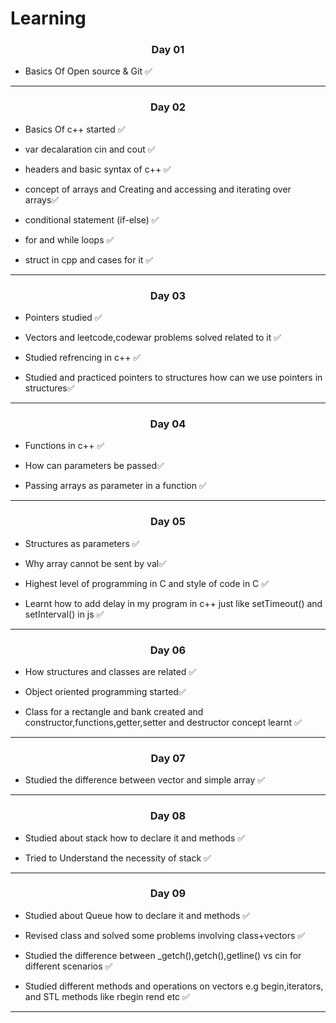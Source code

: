 <h1> Learning </h1>
<h3 align="center">Day 01</h3>
<ul>
<li>Basics Of Open source & Git ✅ </li>
</ul>
<hr>
<h3 align="center">Day 02</h3>
<ul>
<li>Basics Of c++ started ✅ </li>
</ul>
<ul>
<li>var decalaration cin and cout ✅ </li>
</ul>
<ul>
<li>headers and basic syntax of c++ ✅ </li>
</ul>
<ul>
<li>concept of arrays and Creating and accessing and iterating over arrays✅ </li>
</ul>
<ul>
<li>conditional statement (if-else) ✅ </li>
</ul>
<ul>
<li>for and while loops ✅ </li>
</ul>
<ul>
<li>struct in cpp and cases for it ✅ </li>
</ul>
<hr>
<h3 align="center">Day 03</h3>
<ul>
<li>Pointers studied ✅ </li>
</ul>
<ul>
<li>Vectors and leetcode,codewar problems solved related to it ✅ </li>
</ul>
<ul>
<li>Studied refrencing in c++ ✅ </li>
</ul>
<ul>
<li>Studied and practiced pointers to structures how can we use pointers in structures✅ </li>
</ul>
<hr>
<h3 align="center">Day 04</h3>
<ul>
<li>Functions in c++ ✅ </li>
</ul>
<ul>
<li>How can parameters be passed✅ </li>
</ul>
<ul>
<li>Passing arrays as parameter in a function ✅ </li>
</ul>
<hr>
<h3 align="center">Day 05</h3>
<ul>
<li>Structures as parameters ✅ </li>
</ul>
<ul>
<li>Why array cannot be sent by val✅ </li>
</ul>
<ul>
<li>Highest level of programming in C and style of code in C ✅ </li>
</ul>
<ul>
<li>Learnt how to add delay in my program in c++ just like setTimeout() and setInterval() in js ✅ </li>
</ul>
<hr>
<h3 align="center">Day 06</h3>
<ul>
<li>How structures and classes are related ✅ </li>
</ul>
<ul>
<li>Object oriented programming started✅ </li>
</ul>
<ul>
<li>Class for a rectangle and bank created and constructor,functions,getter,setter and destructor concept learnt ✅ </li>
</ul>
<hr>
<h3 align="center">Day 07</h3>
<ul>
<li>Studied the difference between vector and simple array ✅ </li>
</ul>
<hr>
<h3 align="center">Day 08</h3>
<ul>
<li>Studied about stack how to declare it and methods ✅ </li>
</ul>
<ul>
<li>Tried to Understand the necessity of stack ✅ </li>
</ul>
<hr>
<h3 align="center">Day 09</h3>
<ul>
<li>Studied about Queue how to declare it and methods ✅ </li>
</ul>
<ul>
<li> Revised class and solved some problems involving class+vectors ✅ </li>
</ul>
<ul>
<li> Studied the difference between _getch(),getch(),getline() vs cin for different scenarios ✅ </li>
</ul>
<ul>
<li> Studied different methods and operations on vectors e.g begin,iterators, and STL methods like rbegin rend etc ✅ </li>
</ul>
<hr>
